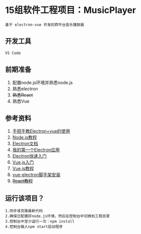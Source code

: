 # 15组软件工程项目：MusicPlayer

    基于 electron-vue 开发的跨平台音乐播放器

## 开发工具

    VS Code

## 前期准备

1. 配置node.js环境并熟悉node.js
2. 熟悉electron
3. ~~熟悉React~~
4. 熟悉Vue

## 参考资料

1. [手把手教Electron+vue的使用](https://www.cnblogs.com/jiangxifanzhouyudu/p/9517651.html)
2. [Node.js教程](https://www.runoob.com/nodejs/nodejs-tutorial.html)
3. [Electron文档](https://electronjs.org/docs)
4. [我的第一个Electron应用](https://github.com/electron/electron/blob/master/docs/tutorial/first-app.md)
5. [Electron快速入门](https://github.com/electron/electron-quick-start)
6. [Vue.js入门](https://cn.vuejs.org/v2/guide/)
7. [Vue.js教程](https://www.runoob.com/vue2/vue-tutorial.html)
8. [vue-electron脚手架安装](https://www.jianshu.com/p/7f64daa9264c)
9. [~~React教程~~](https://www.runoob.com/react/react-tutorial.html)
 
## 运行该项目？

    1.同步或克隆最新代码
    2.确保已配置好node.js环境，然后在控制台中切换到工程目录
    3.控制台中至少运行一次：npm install
    4.控制台输入npm start启动程序